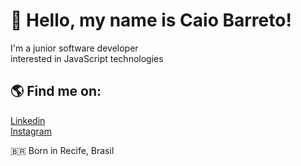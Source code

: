 # 👋 Hello, my name is Caio Barreto!

I'm a junior software developer<br>
interested in JavaScript technologies

## 🌎 Find me on:

[Linkedin](https://www.linkedin.com/in/caio-barreto-064155224/)<br>
[Instagram](https://www.instagram.com/caioobarreto1/)<br>

🇧🇷 Born in Recife, Brasil
